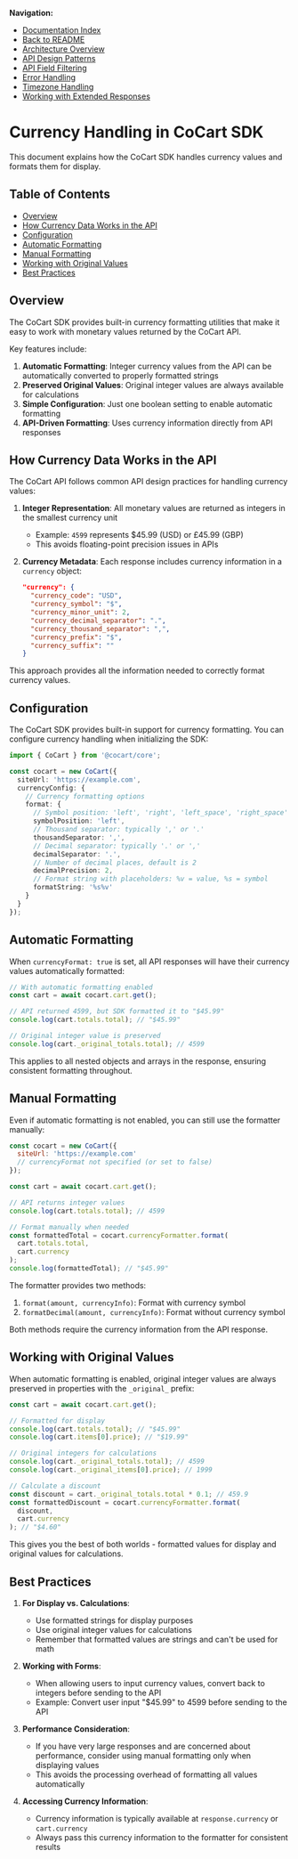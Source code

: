 **Navigation:**
- [Documentation Index](./index.md)
- [Back to README](../README.md)
- [Architecture Overview](./architecture.md)
- [API Design Patterns](./api-design-patterns.md)
- [API Field Filtering](./api-field-filtering.md)
- [Error Handling](./error-handling.md)
- [Timezone Handling](./timezone-handling.md)
- [Working with Extended Responses](./working-with-extended-responses.md)

# Currency Handling in CoCart SDK

This document explains how the CoCart SDK handles currency values and formats them for display.

## Table of Contents

- [Overview](#overview)
- [How Currency Data Works in the API](#how-currency-data-works-in-the-api)
- [Configuration](#configuration)
- [Automatic Formatting](#automatic-formatting)
- [Manual Formatting](#manual-formatting)
- [Working with Original Values](#working-with-original-values)
- [Best Practices](#best-practices)

## Overview

The CoCart SDK provides built-in currency formatting utilities that make it easy to work with monetary values returned by the CoCart API.

Key features include:

1. **Automatic Formatting**: Integer currency values from the API can be automatically converted to properly formatted strings
2. **Preserved Original Values**: Original integer values are always available for calculations
3. **Simple Configuration**: Just one boolean setting to enable automatic formatting
4. **API-Driven Formatting**: Uses currency information directly from API responses

## How Currency Data Works in the API

The CoCart API follows common API design practices for handling currency values:

1. **Integer Representation**: All monetary values are returned as integers in the smallest currency unit
   - Example: `4599` represents $45.99 (USD) or £45.99 (GBP)
   - This avoids floating-point precision issues in APIs

2. **Currency Metadata**: Each response includes currency information in a `currency` object:
   ```json
   "currency": {
     "currency_code": "USD",
     "currency_symbol": "$",
     "currency_minor_unit": 2,
     "currency_decimal_separator": ".",
     "currency_thousand_separator": ",",
     "currency_prefix": "$",
     "currency_suffix": ""
   }
   ```

This approach provides all the information needed to correctly format currency values.

## Configuration

The CoCart SDK provides built-in support for currency formatting. You can configure currency handling when initializing the SDK:

```typescript
import { CoCart } from '@cocart/core';

const cocart = new CoCart({
  siteUrl: 'https://example.com',
  currencyConfig: {
    // Currency formatting options
    format: {
      // Symbol position: 'left', 'right', 'left_space', 'right_space'
      symbolPosition: 'left',
      // Thousand separator: typically ',' or '.'
      thousandSeparator: ',',
      // Decimal separator: typically '.' or ','
      decimalSeparator: '.',
      // Number of decimal places, default is 2
      decimalPrecision: 2,
      // Format string with placeholders: %v = value, %s = symbol
      formatString: '%s%v'
    }
  }
});
```

## Automatic Formatting

When `currencyFormat: true` is set, all API responses will have their currency values automatically formatted:

```javascript
// With automatic formatting enabled
const cart = await cocart.cart.get();

// API returned 4599, but SDK formatted it to "$45.99"
console.log(cart.totals.total); // "$45.99"

// Original integer value is preserved
console.log(cart._original_totals.total); // 4599
```

This applies to all nested objects and arrays in the response, ensuring consistent formatting throughout.

## Manual Formatting

Even if automatic formatting is not enabled, you can still use the formatter manually:

```javascript
const cocart = new CoCart({
  siteUrl: 'https://example.com'
  // currencyFormat not specified (or set to false)
});

const cart = await cocart.cart.get();

// API returns integer values
console.log(cart.totals.total); // 4599

// Format manually when needed
const formattedTotal = cocart.currencyFormatter.format(
  cart.totals.total, 
  cart.currency
);
console.log(formattedTotal); // "$45.99"
```

The formatter provides two methods:

1. `format(amount, currencyInfo)`: Format with currency symbol
2. `formatDecimal(amount, currencyInfo)`: Format without currency symbol

Both methods require the currency information from the API response.

## Working with Original Values

When automatic formatting is enabled, original integer values are always preserved in properties with the `_original_` prefix:

```javascript
const cart = await cocart.cart.get();

// Formatted for display
console.log(cart.totals.total); // "$45.99"
console.log(cart.items[0].price); // "$19.99"

// Original integers for calculations
console.log(cart._original_totals.total); // 4599
console.log(cart._original_items[0].price); // 1999

// Calculate a discount
const discount = cart._original_totals.total * 0.1; // 459.9
const formattedDiscount = cocart.currencyFormatter.format(
  discount, 
  cart.currency
); // "$4.60"
```

This gives you the best of both worlds - formatted values for display and original values for calculations.

## Best Practices

1. **For Display vs. Calculations**:
   - Use formatted strings for display purposes
   - Use original integer values for calculations
   - Remember that formatted values are strings and can't be used for math

2. **Working with Forms**:
   - When allowing users to input currency values, convert back to integers before sending to the API
   - Example: Convert user input "$45.99" to 4599 before sending to the API

3. **Performance Consideration**:
   - If you have very large responses and are concerned about performance, consider using manual formatting only when displaying values
   - This avoids the processing overhead of formatting all values automatically

4. **Accessing Currency Information**:
   - Currency information is typically available at `response.currency` or `cart.currency`
   - Always pass this currency information to the formatter for consistent results 